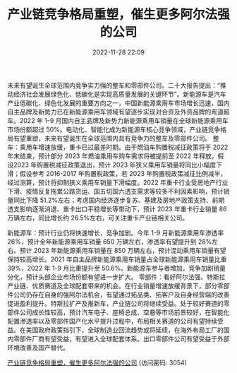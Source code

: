 ﻿---
title: 产业链竞争格局重塑，催生更多阿尔法强的公司
date: 2022-11-28 22:09
tags:
- 汽车行业
updated: 1970-01-01 08:00:00
---

未来有望诞生全球范围内竞争实力强的整车和零部件公司。二十大报告提出：“推动经济社会发展绿色化、低碳化是实现高质量发展的关键环节”。新能源车是汽车产业低碳化、绿色化发展的重要方向之一，中国新能源乘用车市场增长迅速，国内自主品牌及新势力已在新能源乘用车领域有望逐步实现对合资及外资品牌的弯道超车。2022 年 1-9 月国内自主品牌及新势力新能源乘用车销量在全球新能源乘用车市场份额超过 50%。电动化、智能化成为新能源车核心竞争领域，产业链竞争格局有望重塑，未来有望诞生在全球范围内具有竞争力的整车及零部件公司。
整车：乘用车增速放缓，重卡已过最差时期。由于燃油车购置税减征政策将于 2022年末结束，预计部分 2023 年燃油乘用车购车需求将被提前至 2022 年释放。假设2023 年购置税减征政策退出，预计 2023 年狭义乘用车销量将同比小幅度下滑；假设参考 2016-2017 年购置税政策，若 2023 年购置税政策减征比例减半，经过测算，预计将抑制狭义乘用车销量下滑幅度。2022 年重卡行业受房地产行业下滑、疫情反复拖累公路货运、国五切国六透支需求等较多不利因素影响，预计销量同比下降 51.2%左右；考虑国内经济逐步复苏、基建及房地产政策支持、前期透支影响逐渐消退、重卡出口平稳增长等带动下，预计 2023 年重卡行业销量 86 万辆左右，同比增长约 26.5%左右，可关注重卡产业链相关公司。
<!-- more -->
新能源车：预计行业仍将快速增长，竞争加剧。今年 1-9 月新能源乘用车渗透率26%，预计全年新能源乘用车销量 650 万辆左右，渗透率有望提升到 28%左右。预计 2023 年新能源乘用车销量在 850 万辆左右，预计混动乘用车销量有望保持较高增长。2021 年自主品牌新能源乘用车销量占全球新能源乘用车销量比重 39%，2022 年 1-9 月比重提升至 50.6%。新能源车参与者增加，竞争加剧销量分化，预计头部企业市场份额有望进一步扩大。
零部件：看好阿尔法强、特斯拉产业链、优质赛道及全球配套带来的机会。在行业销量增速放缓背景下，部分零部件公司仍存在自身的强阿尔法机会，有望通过拓品类、拓客户及自身经营端的改善促进盈利提升。特斯拉扩产及推新车，产业链公司将继续受益。处于较好赛道的零部件公司成长性较高，预计汽车电子、座椅总成、空悬等市场前景较好，在智能化配置渗透率以及零部件国产化水平提升过程中，布局相关赛道的公司有望持续受益。在美国政府政策指引下，全球制造业回流趋势或将延续，在海外布局工厂的国内零部件厂商有望受益，有望进入全球配套体系。出口零部件公司有望受益于外部环境改善及国产替代。

[产业链竞争格局重塑，催生更多阿尔法强的公司](https://url12.ctfile.com/f/3948612-735503764-24b67b?p=3054)
(访问密码: 3054)

